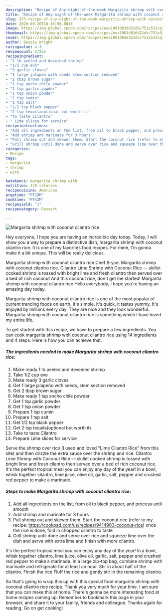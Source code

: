 ```yaml
---
description: "Recipe of Any-night-of-the-week Margarita shrimp with coconut cilantro rice"
title: "Recipe of Any-night-of-the-week Margarita shrimp with coconut cilantro rice"
slug: 575-recipe-of-any-night-of-the-week-margarita-shrimp-with-coconut-cilantro-rice
date: 2020-09-20T16:10:56.601Z
image: https://img-global.cpcdn.com/recipes/eea1901d916d21db/751x532cq70/margarita-shrimp-with-coconut-cilantro-rice-recipe-main-photo.jpg
thumbnail: https://img-global.cpcdn.com/recipes/eea1901d916d21db/751x532cq70/margarita-shrimp-with-coconut-cilantro-rice-recipe-main-photo.jpg
cover: https://img-global.cpcdn.com/recipes/eea1901d916d21db/751x532cq70/margarita-shrimp-with-coconut-cilantro-rice-recipe-main-photo.jpg
author: Bessie Wright
ratingvalue: 4.3
reviewcount: 17255
recipeingredient:
- "1 lb peeled and deveined shrimp"
- "1/2 cup evo"
- "3 garlic cloves"
- "1 large jalapeo with seeds stem section removed"
- "2 tbsp brown sugar"
- "1 tsp ancho chile powder"
- "1 tsp garlic powder"
- "1 tsp onion powder"
- "1 tsp cumin"
- "1 tsp salt"
- "1/2 tsp black pepper"
- "2 tsp tequilaoptional but worth it"
- "to taste Cilantro"
- " Lime slices for service"
recipeinstructions:
- "Add all ingredients on the list, from oil to black pepper, and process until smooth"
- "Add shrimp and marinate for 3 hours"
- "Pull shrimp out and skewer them. Start the coconut rice (refer to my recipe: https://cookpad.com/us/recipes/9414903-coconut-rice) once the rice is done, fold in chopped cilantro to taste"
- "Grill shrimp until done and serve over rice and squeeze lime over the dish and serve with extra lime and finish with more cilantro."
categories:
- Recipe
tags:
- margarita
- shrimp
- with

katakunci: margarita shrimp with 
nutrition: 128 calories
recipecuisine: American
preptime: "PT19M"
cooktime: "PT42M"
recipeyield: "1"
recipecategory: Dessert

---
```



![Margarita shrimp with coconut cilantro rice](https://img-global.cpcdn.com/recipes/eea1901d916d21db/751x532cq70/margarita-shrimp-with-coconut-cilantro-rice-recipe-main-photo.jpg)

Hey everyone, I hope you are having an incredible day today. Today, I will show you a way to prepare a distinctive dish, margarita shrimp with coconut cilantro rice. It is one of my favorites food recipes. For mine, I'm gonna make it a bit unique. This will be really delicious.

Margarita shrimp with coconut cilantro rice Chef Bryce. Margarita shrimp with coconut cilantro rice. Cilantro Lime Shrimp with Coconut Rice — skillet cooked shrimp is tossed with bright lime and fresh cilantro then served over a bed of rich coconut And this coconut rice, don&#39;t get me started! Margarita shrimp with coconut cilantro rice Hello everybody, I hope you&#39;re having an amazing day today.

Margarita shrimp with coconut cilantro rice is one of the most popular of current trending foods on earth. It's simple, it's quick, it tastes yummy. It's enjoyed by millions every day. They are nice and they look wonderful. Margarita shrimp with coconut cilantro rice is something which I have loved my entire life.


To get started with this recipe, we have to prepare a few ingredients. You can cook margarita shrimp with coconut cilantro rice using 14 ingredients and 4 steps. Here is how you can achieve that.

<!--inarticleads1-->

##### The ingredients needed to make Margarita shrimp with coconut cilantro rice:

1. Make ready 1 lb peeled and deveined shrimp
1. Take 1/2 cup evo
1. Make ready 3 garlic cloves
1. Get 1 large jalapeño with seeds, stem section removed
1. Get 2 tbsp brown sugar
1. Make ready 1 tsp ancho chile powder
1. Get 1 tsp garlic powder
1. Get 1 tsp onion powder
1. Prepare 1 tsp cumin
1. Prepare 1 tsp salt
1. Get 1/2 tsp black pepper
1. Get 2 tsp tequila(optional but worth it)
1. Take to taste Cilantro
1. Prepare  Lime slices for service


Serve the shrimp over rice (I used and loved &#34;Lime Cilantro Rice&#34; from this site) and then drizzle the extra sauce over the shrimp and rice. Cilantro Lime Shrimp with Coconut Rice — skillet cooked shrimp is tossed with bright lime and fresh cilantro then served over a bed of rich coconut rice. It&#39;s the perfect tropical meal you can enjoy any day of the year! In a bowl, whisk together cilantro, lime juice, olive oil, garlic, salt, pepper and crushed red pepper to make a marinade. 

<!--inarticleads2-->

##### Steps to make Margarita shrimp with coconut cilantro rice:

1. Add all ingredients on the list, from oil to black pepper, and process until smooth
1. Add shrimp and marinate for 3 hours
1. Pull shrimp out and skewer them. Start the coconut rice (refer to my recipe: https://cookpad.com/us/recipes/9414903-coconut-rice) once the rice is done, fold in chopped cilantro to taste
1. Grill shrimp until done and serve over rice and squeeze lime over the dish and serve with extra lime and finish with more cilantro.


It&#39;s the perfect tropical meal you can enjoy any day of the year! In a bowl, whisk together cilantro, lime juice, olive oil, garlic, salt, pepper and crushed red pepper to make a marinade. In a large zip-top bag, combine shrimp with marinade and refrigerate for at least an hour. Stir in about half of the cilantro. Finish the rice Fluff the rice and gently stir in the remaining cilantro. 

So that's going to wrap this up with this special food margarita shrimp with coconut cilantro rice recipe. Thank you very much for your time. I am sure that you can make this at home. There's gonna be more interesting food at home recipes coming up. Remember to bookmark this page in your browser, and share it to your family, friends and colleague. Thanks again for reading. Go on get cooking!
